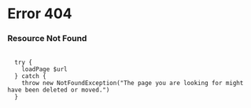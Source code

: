 # Error 404
### Resource Not Found

<pre>
  <code class="language-powershell">
  try {
    loadPage $url
  } catch {
    throw new NotFoundException("The page you are looking for might have been deleted or moved.")
  }
  </code>
</pre>

<script src="https://cdnjs.cloudflare.com/ajax/libs/prism/1.15.0/components/prism-core.min.js"></script>
<script src="https://cdnjs.cloudflare.com/ajax/libs/prism/1.15.0/components/prism-powershell.min.js"></script>
<script src="https://cdnjs.cloudflare.com/ajax/libs/prism/1.15.0/components/prism-css.min.js"></script>
